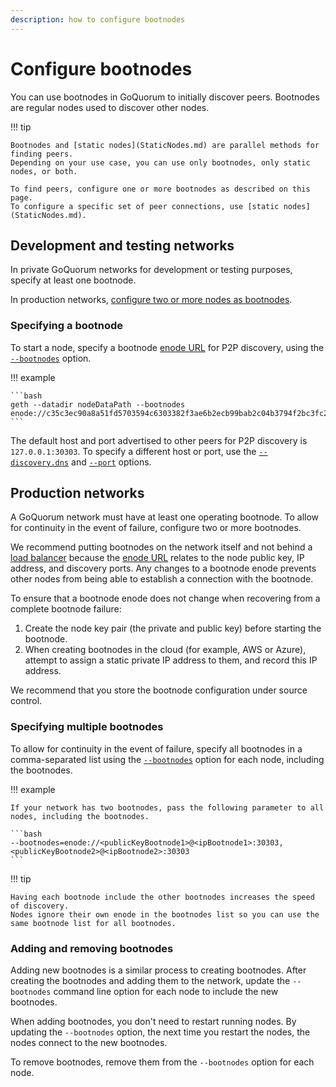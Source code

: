 ```yaml
---
description: how to configure bootnodes
---
```


# Configure bootnodes

You can use bootnodes in GoQuorum to initially discover peers.
Bootnodes are regular nodes used to discover other nodes.

!!! tip

    Bootnodes and [static nodes](StaticNodes.md) are parallel methods for finding peers.
    Depending on your use case, you can use only bootnodes, only static nodes, or both.

    To find peers, configure one or more bootnodes as described on this page.
    To configure a specific set of peer connections, use [static nodes](StaticNodes.md).

## Development and testing networks

In private GoQuorum networks for development or testing purposes, specify at least one bootnode.

In production networks, [configure two or more nodes as bootnodes](#production-networks).

### Specifying a bootnode

To start a node, specify a bootnode [enode URL](https://eth.wiki/en/fundamentals/enode-url-format) for P2P discovery,
using the [`--bootnodes`](https://geth.ethereum.org/docs/interface/command-line-options) option.

!!! example

    ```bash
    geth --datadir nodeDataPath --bootnodes enode://c35c3ec90a8a51fd5703594c6303382f3ae6b2ecb99bab2c04b3794f2bc3fc2631dabb0c08af795787a6c004d8f532230ae6e9925cbbefb0b28b79295d615f@127.0.0.1:30303
    ```

The default host and port advertised to other peers for P2P discovery is `127.0.0.1:30303`. To
specify a different host or port, use the
[`--discovery.dns`](https://geth.ethereum.org/docs/interface/command-line-options) and
[`--port`](https://geth.ethereum.org/docs/interface/command-line-options) options.

## Production networks

A GoQuorum network must have at least one operating bootnode.
To allow for continuity in the event of failure, configure two or more bootnodes.

We recommend putting bootnodes on the network itself and not behind a [load balancer](HighAvailability.md) because the
[enode URL](https://eth.wiki/en/fundamentals/enode-url-format) relates to the node public key, IP address, and discovery ports.
Any changes to a bootnode enode prevents other nodes from being able to establish a connection with the bootnode.

To ensure that a bootnode enode does not change when recovering from a complete bootnode failure:

1. Create the node key pair (the private and public key) before starting the bootnode.
1. When creating bootnodes in the cloud (for example, AWS or Azure), attempt to assign a static private IP address to
   them, and record this IP address.

We recommend that you store the bootnode configuration under source control.

### Specifying multiple bootnodes

To allow for continuity in the event of failure, specify all bootnodes in a comma-separated list using the
[`--bootnodes`](https://geth.ethereum.org/docs/interface/command-line-options) option for each node, including the bootnodes. 

!!! example

    If your network has two bootnodes, pass the following parameter to all nodes, including the bootnodes.

    ```bash
    --bootnodes=enode://<publicKeyBootnode1>@<ipBootnode1>:30303,<publicKeyBootnode2>@<ipBootnode2>:30303
    ```

!!! tip

    Having each bootnode include the other bootnodes increases the speed of discovery.
    Nodes ignore their own enode in the bootnodes list so you can use the same bootnode list for all bootnodes.

### Adding and removing bootnodes

Adding new bootnodes is a similar process to creating bootnodes.
After creating the bootnodes and adding them to the network, update the `--bootnodes` command line option for each node
to include the new bootnodes.

When adding bootnodes, you don't need to restart running nodes.
By updating the `--bootnodes` option, the next time you restart the nodes, the nodes connect to the new bootnodes.

To remove bootnodes, remove them from the `--bootnodes` option for each node.
